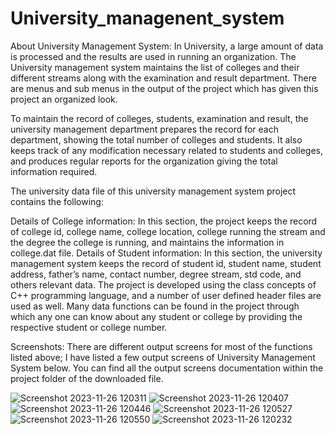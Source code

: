 # University_managenent_system

About University Management System:
In University, a large amount of data is processed and the results are used in running an organization. The University management system maintains the list of colleges and their different streams along with the examination and result department. There are menus and sub menus in the output of the project which has given this project an organized look.

To maintain the record of colleges, students, examination and result, the university management department prepares the record for each department, showing the total number of colleges and students. It also keeps track of any modification necessary related to students and colleges, and produces regular reports for the organization giving the total information required.

The university data file of this university management system project contains the following:

Details of College information: In this section, the project keeps the record of college id, college name, college location, college running the stream and the degree the college is running, and maintains the information in college.dat file.
Details of Student information: In this section, the university management system keeps the record of student id, student name, student address, father’s name, contact number, degree stream, std code, and others relevant data.
The project is developed using the class concepts of C++ programming language, and a number of user defined header files are used as well. Many data functions can be found in the project through which any one can know about any student or college by providing the respective student or college number.

Screenshots:
There are different output screens for most of the functions listed above; I have listed a few output screens of University Management System below. You can find all the output screens documentation within the project folder of the downloaded file.

![Screenshot 2023-11-26 120311](https://github.com/Monardudhat/University_managenent_system/assets/151862462/8256a9ec-45fc-483b-8c4a-6a5ac02a7e84)
![Screenshot 2023-11-26 120407](https://github.com/Monardudhat/University_managenent_system/assets/151862462/808e6459-bfd7-4132-8cca-2dfe0e4e9b2a)
![Screenshot 2023-11-26 120446](https://github.com/Monardudhat/University_managenent_system/assets/151862462/9079b0e1-b237-4ec6-b597-b08b69afba41)
![Screenshot 2023-11-26 120527](https://github.com/Monardudhat/University_managenent_system/assets/151862462/b378eeed-001a-4eb2-a1bb-d0624f5a37a3)
![Screenshot 2023-11-26 120550](https://github.com/Monardudhat/University_managenent_system/assets/151862462/bec04527-f344-4410-baac-487f2ba0509d)
![Screenshot 2023-11-26 120232](https://github.com/Monardudhat/University_managenent_system/assets/151862462/a6f48d7a-5524-40d5-9185-05b805e53104)


